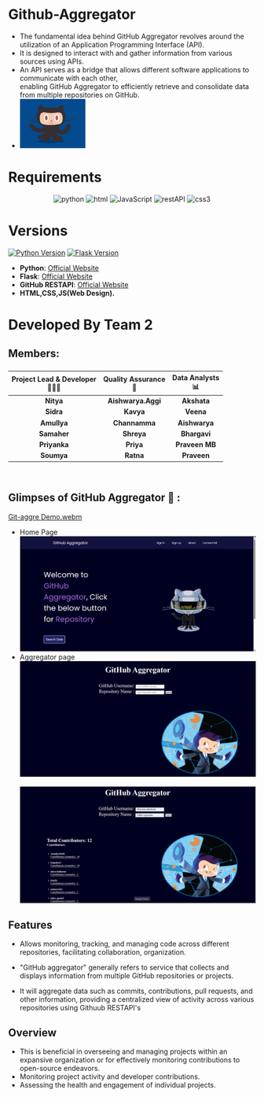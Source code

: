 # Github-Aggregator
- The fundamental idea behind GitHub Aggregator revolves around the utilization of an Application Programming Interface (API).
- It is designed to interact with and gather information from various sources using APIs. 
- An API serves as a bridge that allows different software applications to communicate with each other,<br> enabling GitHub Aggregator to efficiently retrieve and consolidate data from multiple repositories on GitHub.
- 
  ![](https://github.com/AmullyaPatil/Prodevan-intern/blob/main/git1.gif)
# Requirements

<p align="center">
    <img src="https://img.shields.io/badge/Python-yellow?style=for-the-badge&logo=python&logoColor=blue" alt="python" />
    <img src="https://img.shields.io/badge/HTML-orange?style=for-the-badge&logo=html5&logoColor=white" alt="html" />
    <img src="https://img.shields.io/badge/JavaScript-323330?style=for-the-badge&logo=javascript&logoColor=F7DF1E" alt="JavaScript" />
    <img src="https://img.shields.io/badge/Rest_API-02303A?style=for-the-badge&logo=react-router&logoColor=white" alt="restAPI"/>
    <img src="https://img.shields.io/badge/CSS-1572B6?style=for-the-badge&logo=css3&logoColor=white" alt="css3"/>   

</p>

# Versions

[![Python Version](https://img.shields.io/badge/Python-3.12.0-yellow.svg)](https://python.org/)
[![Flask Version](https://img.shields.io/badge/Flask-3.12.0-blue.svg)](https://pypi.org/)

- **Python**: [Official Website](https://python.org/)
- **Flask**: [Official Website](https://pypi.org/)
- **GitHub RESTAPI**: [Official Website](https://docs.github.com/en/rest/guides/getting-started-with-the-rest-api)
- **HTML,CSS,JS(Web Design).**<br>
    
# Developed By Team 2

## Members:
###
| **Project Lead & Developer<br>👩🏻‍💻** | **Quality Assurance<br>🔎** | **Data Analysts<br> 📊**|
| :-------------: | :-------------: | :-------------: |
|  **Nitya**  |  **Aishwarya.Aggi**   | **Akshata**  |
| **Sidra**  |  **Kavya** | **Veena**  |
|**Amullya**  | **Channamma** | **Aishwarya**  |
| **Samaher**  | **Shreya**  | **Bhargavi**  |
| **Priyanka**  | **Priya**  | **Praveen MB**  |
| **Soumya**  | **Ratna**  | **Praveen**  |
<br>

## Glimpses of GitHub Aggregator 🙈 :


[Git-aggre Demo.webm](https://github.com/PDA-KALABURAGI/GitHub-Aggregator/assets/121334866/285b8093-038d-45ce-83b2-520586425b18)



- Home Page
 ![home](https://github.com/AmullyaPatil/Github-Aggregator/blob/main/home%20pg.png)
- Aggregator page
  ![aggregator](https://github.com/AmullyaPatil/Github-Aggregator/blob/main/aggregator.png)
  <br><br>![aggregator](https://github.com/AmullyaPatil/Github-Aggregator/blob/main/aggregator%20result.png)
  

  
## Features

- Allows monitoring, tracking, and managing code across different repositories, facilitating collaboration, organization.
  
- "GitHub aggregator" generally refers to service that collects and displays information from multiple GitHub repositories or projects.
- It will aggregate data such as commits, contributions, pull requests, and other information, providing a centralized view of activity across various repositories using 
  Githuub RESTAPI's
## Overview
- This is beneficial in overseeing and managing projects within an expansive organization or for effectively monitoring contributions to open-source endeavors.
- Monitoring project activity and developer contributions.
- Assessing the health and engagement of individual projects.





